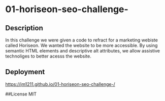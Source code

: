 # 01-horiseon-seo-challenge-
## Description 
  In this challenge we were given a code to refract for a marketing webiste called Horiseon. We wanted the website to be more accessible. By using semantic HTML elements and descriptive alt attributes, we allow assistive technoliges to better acesss the website. 
 
## Deployment 
  https://jm1211.github.io/01-horiseon-seo-challenge-/

##License
  MIT
